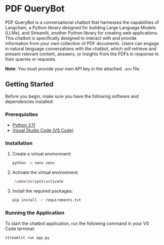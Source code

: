 

# PDF QueryBot

PDF QueryBot is a conversational chatbot that harnesses the capabilities of Langchain, a Python library designed for building Large Language Models (LLMs), and Streamlit, another Python library for creating web applications. This chatbot is specifically designed to interact with and provide information from your own collection of PDF documents. Users can engage in natural language conversations with the chatbot, which will retrieve and present relevant content, answers, or insights from the PDFs in response to their queries or requests.

**Note:** You must provide your own API key in the attached `.env` file.

## Getting Started

Before you begin, make sure you have the following software and dependencies installed:

### Prerequisites

- [Python 3.11](https://www.python.org/downloads/)
- [Visual Studio Code (VS Code)](https://code.visualstudio.com/download)

### Installation

1. Create a virtual environment:
   ```bash
   python -m venv venv
   ```

2. Activate the virtual environment:
   ```bash
   .\venv\Scripts\activate
   ```

3. Install the required packages:
   ```bash
   pip install -r requirements.txt
   ```

### Running the Application

To start the chatbot application, run the following command in your VS Code terminal:

```bash
streamlit run app.py
```


